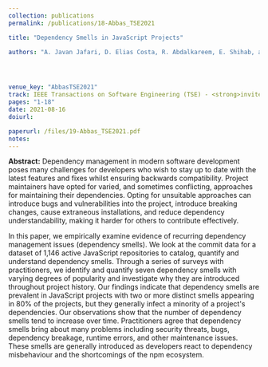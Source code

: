 ```yaml
---
collection: publications
permalink: /publications/18-Abbas_TSE2021

title: "Dependency Smells in JavaScript Projects"

authors: "A. Javan Jafari, D. Elias Costa, R. Abdalkareem, E. Shihab, and N. Tsantalis"




venue_key: "AbbasTSE2021"
track: IEEE Transactions on Software Engineering (TSE) - <strong>invited to be presented at ICSE 2022 as a Journal First.</strong>
pages: "1-18"
date: 2021-08-16
doiurl: 

paperurl: /files/19-Abbas_TSE2021.pdf
notes:
---
```


**Abstract:** Dependency management in modern software development poses many challenges for developers who wish to stay up to date with the latest features and fixes whilst ensuring backwards compatibility. Project maintainers have opted for varied, and sometimes conflicting, approaches for maintaining their dependencies. Opting for unsuitable approaches can introduce bugs and vulnerabilities into the project, introduce breaking changes, cause extraneous installations, and reduce dependency understandability, making it harder for others to contribute effectively.

In this paper, we empirically examine evidence of recurring dependency management issues (dependency smells). We look at the commit data for a dataset of 1,146 active JavaScript repositories to catalog, quantify and understand dependency smells. Through a series of surveys with practitioners, we identify and quantify seven dependency smells with varying degrees of popularity and investigate why they are introduced throughout project history. Our findings indicate that dependency smells are prevalent in JavaScript projects with two or more distinct smells appearing in 80% of the projects, but they generally infect a minority of a project's dependencies. Our observations show that the number of dependency smells tend to increase over time. Practitioners agree that dependency smells bring about many problems including security threats, bugs, dependency breakage, runtime errors, and other maintenance issues. These smells are generally introduced as developers react to dependency misbehaviour and the shortcomings of the npm ecosystem.